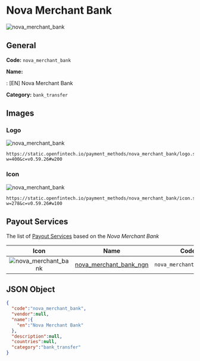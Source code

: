 
# Nova Merchant Bank 
![nova_merchant_bank](https://static.openfintech.io/payment_methods/nova_merchant_bank/logo.svg?w=400&c=v0.59.26#w200)  

## General 
**Code:** `nova_merchant_bank` 
 
**Name:** 
 
:	[EN] Nova Merchant Bank 
 
**Category:** `bank_transfer` 
 

## Images 

### Logo 
![nova_merchant_bank](https://static.openfintech.io/payment_methods/nova_merchant_bank/logo.svg?w=400&c=v0.59.26#w200)  

```
https://static.openfintech.io/payment_methods/nova_merchant_bank/logo.svg?w=400&c=v0.59.26#w200
```  

### Icon 
![nova_merchant_bank](https://static.openfintech.io/payment_methods/nova_merchant_bank/icon.svg?w=278&c=v0.59.26#w100)  

```
https://static.openfintech.io/payment_methods/nova_merchant_bank/icon.svg?w=278&c=v0.59.26#w100
```  

## Payout Services 
 
The list of [Payout Services](/payout-services/) based on the _Nova Merchant Bank_ 

|Icon|Name|Code| 
|:---:|:---:|:---:| 
|![nova_merchant_bank](https://static.openfintech.io/payout_methods/nova_merchant_bank/icon.svg?w=278&c=v0.59.26#w40) |[nova_merchant_bank_ngn](/payout-services/nova_merchant_bank_ngn/)|`nova_merchant_bank_ngn`| 
 

## JSON Object 

```json
{
  "code":"nova_merchant_bank",
  "vendor":null,
  "name":{
    "en":"Nova Merchant Bank"
  },
  "description":null,
  "countries":null,
  "category":"bank_transfer"
}
```  
